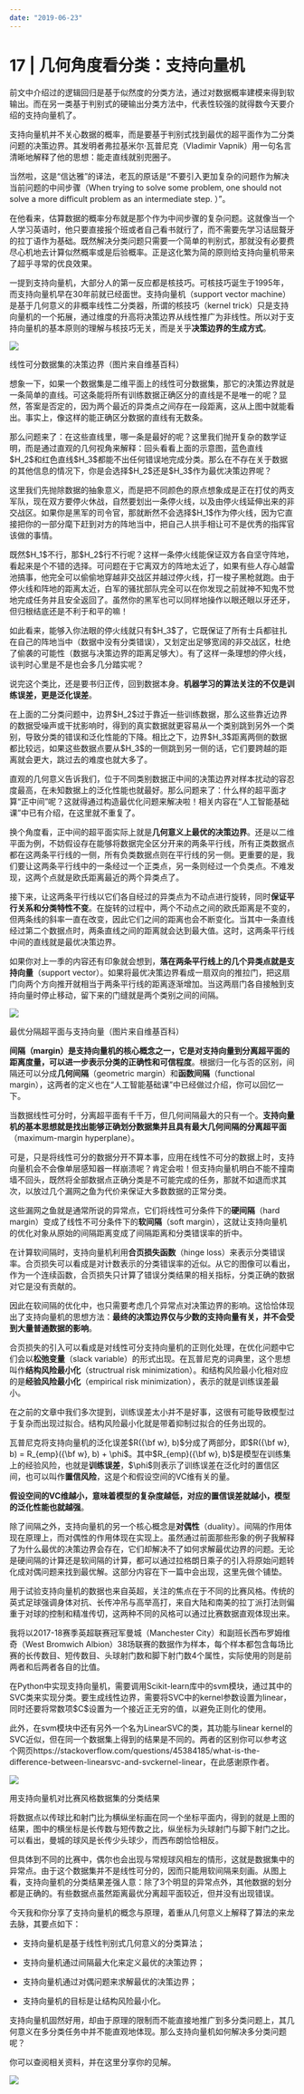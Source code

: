 ```yaml
---
date: "2019-06-23"
---  
```

      
# 17 | 几何角度看分类：支持向量机
前文中介绍过的逻辑回归是基于似然度的分类方法，通过对数据概率建模来得到软输出。而在另一类基于判别式的硬输出分类方法中，代表性较强的就得数今天要介绍的支持向量机了。

支持向量机并不关心数据的概率，而是要基于判别式找到最优的超平面作为二分类问题的决策边界。其发明者弗拉基米尔·瓦普尼克（Vladimir Vapnik）用一句名言清晰地解释了他的思想：能走直线就别兜圈子。

当然啦，这是“信达雅”的译法，老瓦的原话是“不要引入更加复杂的问题作为解决当前问题的中间步骤（When trying to solve some problem, one should not solve a more difficult problem as an intermediate step. ）”。

在他看来，估算数据的概率分布就是那个作为中间步骤的复杂问题。这就像当一个人学习英语时，他只要直接报个班或者自己看书就行了，而不需要先学习诘屈聱牙的拉丁语作为基础。既然解决分类问题只需要一个简单的判别式，那就没有必要费尽心机地去计算似然概率或是后验概率。正是这化繁为简的原则给支持向量机带来了超乎寻常的优良效果。

一提到支持向量机，大部分人的第一反应都是核技巧。可核技巧诞生于1995年，而支持向量机早在30年前就已经面世。支持向量机（support vector machine）是基于几何意义的非概率线性二分类器，所谓的核技巧（kernel trick）只是支持向量机的一个拓展，通过维度的升高将决策边界从线性推广为非线性。所以对于支持向量机的基本原则的理解与核技巧无关，而是关乎**决策边界的生成方式**。

<!-- [[[read_end]]] -->

![](./httpsstatic001geekbangorgresourceimage0d060d6eb1459f72940dc932795f345bae06.png)

线性可分数据集的决策边界（图片来自维基百科）

想象一下，如果一个数据集是二维平面上的线性可分数据集，那它的决策边界就是一条简单的直线。可这条能将所有训练数据正确区分的直线是不是唯一的呢？显然，答案是否定的，因为两个最近的异类点之间存在一段距离，这从上图中就能看出。事实上，像这样的能正确区分数据的直线有无数条。

那么问题来了：在这些直线里，哪一条是最好的呢？这里我们抛开复杂的数学证明，而是通过直观的几何视角来解释：回头看看上面的示意图，蓝色直线\$H\_2\$和红色直线\$H\_3\$都能不出任何错误地完成分类。那么在不存在关于数据的其他信息的情况下，你是会选择\$H\_2\$还是\$H\_3\$作为最优决策边界呢？

这里我们先抛除数据的抽象意义，而是把不同颜色的原点想象成是正在打仗的两支军队，现在双方要停火休战，自然要划出一条停火线，以及由停火线延伸出来的非交战区。如果你是黑军的司令官，那就断然不会选择\$H\_1\$作为停火线，因为它直接把你的一部分麾下赶到对方的阵地当中，把自己人拱手相让可不是优秀的指挥官该做的事情。

既然\$H\_1\$不行，那\$H\_2\$行不行呢？这样一条停火线能保证双方各自坚守阵地，看起来是个不错的选择。可问题在于它离双方的阵地太近了，如果有些人存心越雷池搞事，他完全可以偷偷地穿越非交战区并越过停火线，打一梭子黑枪就跑。由于停火线和阵地的距离太近，白军的骚扰部队完全可以在你发现之前就神不知鬼不觉地完成任务并且安全返回了。虽然你的黑军也可以同样地操作以眼还眼以牙还牙，但归根结底还是不利于和平的嘛！

如此看来，能够入你法眼的停火线就只有\$H\_3\$了，它既保证了所有士兵都驻扎在自己的阵地当中（数据中没有分类错误），又划定出足够宽阔的非交战区，杜绝了偷袭的可能性（数据与决策边界的距离足够大）。有了这样一条理想的停火线，谈判时心里是不是也会多几分踏实呢？

说完这个类比，还是要书归正传，回到数据本身。**机器学习的算法关注的不仅是训练误差，更是泛化误差**。

在上面的二分类问题中，边界\$H\_2\$过于靠近一些训练数据，那么这些靠近边界的数据受噪声或干扰影响时，得到的真实数据就更容易从一个类别跳到另外一个类别，导致分类的错误和泛化性能的下降。相比之下，边界\$H\_3\$距离两侧的数据都比较远，如果这些数据点要从\$H\_3\$的一侧跳到另一侧的话，它们要跨越的距离就会更大，跳过去的难度也就大多了。

直观的几何意义告诉我们，位于不同类别数据正中间的决策边界对样本扰动的容忍度最高，在未知数据上的泛化性能也就最好。那么问题来了：什么样的超平面才算“正中间”呢？这就得通过构造最优化问题来解决啦！相关内容在“人工智能基础课”中已有介绍，在这里就不重复了。

换个角度看，正中间的超平面实际上就是**几何意义上最优的决策边界**。还是以二维平面为例，不妨假设存在能够将数据完全区分开来的两条平行线，所有正类数据点都在这两条平行线的一侧，所有负类数据点则在平行线的另一侧。更重要的是，我们要让这两条平行线中的一条经过一个正类点，另一条则经过一个负类点。不难发现，这两个点就是欧氏距离最近的两个异类点了。

接下来，让这两条平行线以它们各自经过的异类点为不动点进行旋转，同时**保证平行关系和分类特性不变**。在旋转的过程中，两个不动点之间的欧氏距离是不变的，但两条线的斜率一直在改变，因此它们之间的距离也会不断变化。当其中一条直线经过第二个数据点时，两条直线之间的距离就会达到最大值。这时，这两条平行线中间的直线就是最优决策边界。

如果你对上一季的内容还有印象就会想到，**落在两条平行线上的几个异类点就是支持向量**（support vector）。如果将最优决策边界看成一扇双向的推拉门，把这扇门向两个方向推开就相当于两条平行线的距离逐渐增加。当这两扇门各自接触到支持向量时停止移动，留下来的门缝就是两个类别之间的间隔。

![](./httpsstatic001geekbangorgresourceimage022702c18abd0da8e95346fc5a931b065e27.png)

最优分隔超平面与支持向量（图片来自维基百科）

**间隔（margin）是支持向量机的核心概念之一，它是对支持向量到分离超平面的距离度量，可以进一步表示分类的正确性和可信程度**。根据归一化与否的区别，间隔还可以分成**几何间隔**（geometric margin）和**函数间隔**（functional margin），这两者的定义也在“人工智能基础课”中已经做过介绍，你可以回忆一下。

当数据线性可分时，分离超平面有千千万，但几何间隔最大的只有一个。**支持向量机的基本思想就是找出能够正确划分数据集并且具有最大几何间隔的分离超平面**（maximum-margin hyperplane）。

可是，只是将线性可分的数据分开不算本事，应用在线性不可分的数据上时，支持向量机会不会像单层感知器一样崩溃呢？肯定会啦！但支持向量机明白不能不撞南墙不回头，既然将全部数据点正确分类是不可能完成的任务，那就不如退而求其次，以放过几个漏网之鱼为代价来保证大多数数据的正常分类。

这些漏网之鱼就是通常所说的异常点，它们将线性可分条件下的**硬间隔**（hard margin）变成了线性不可分条件下的**软间隔**（soft margin），这就让支持向量机的优化对象从原始的间隔距离变成了间隔距离和分类错误率的折中。

在计算软间隔时，支持向量机利用**合页损失函数**（hinge loss）来表示分类错误率。合页损失可以看成是对计数表示的分类错误率的近似。从它的图像可以看出，作为一个连续函数，合页损失只计算了错误分类结果的相关指标，分类正确的数据对它是没有贡献的。

因此在软间隔的优化中，也只需要考虑几个异常点对决策边界的影响。这恰恰体现出了支持向量机的思想方法：**最终的决策边界仅与少数的支持向量有关，并不会受到大量普通数据的影响**。

合页损失的引入可以看成是对线性可分支持向量机的正则化处理，在优化问题中它们会以**松弛变量**（slack variable）的形式出现。在瓦普尼克的词典里，这个思想叫作**结构风险最小化**（structrual risk minimization）。和结构风险最小化相对应的是**经验风险最小化**（empirical risk minimization），表示的就是训练误差最小。

在之前的文章中我们多次提到，训练误差太小并不是好事，这很有可能导致模型过于复杂而出现过拟合。结构风险最小化就是带着抑制过拟合的任务出现的。

瓦普尼克将支持向量机的泛化误差\$R\(\{\\bf w\}, b\)\$分成了两部分，即\$R\(\{\\bf w\}, b\) = R\_\{emp\}\(\{\\bf w\}, b\) + \\phi\$。其中\$R\_\{emp\}\(\{\\bf w\}, b\)\$是模型在训练集上的经验风险，也就是**训练误差**，\$\\phi\$则表示了训练误差在泛化时的置信区间，也可以叫作**置信风险**，这是个和假设空间的VC维有关的量。

**假设空间的VC维越小，意味着模型的复杂度越低，对应的置信误差就越小，模型的泛化性能也就越强**。

除了间隔之外，支持向量机的另一个核心概念是**对偶性**（duality）。间隔的作用体现在原理上，而对偶性的作用体现在实现上。虽然通过前面那些形象的例子我解释了为什么最优的决策边界会存在，它们却解决不了如何求解最优边界的问题。无论是硬间隔的计算还是软间隔的计算，都可以通过拉格朗日乘子的引入将原始问题转化成对偶问题来找到最优解。这部分内容在下一篇中会出现，这里先做个铺垫。

用于试验支持向量机的数据也来自英超，关注的焦点在于不同的比赛风格。传统的英式足球强调身体对抗、长传冲吊与高举高打，来自大陆和南美的拉丁派打法则偏重于对球的控制和精准传切，这两种不同的风格可以通过比赛数据直观体现出来。

我将以2017-18赛季英超联赛冠军曼城（Manchester City）和副班长西布罗姆维奇（West Bromwich Albion）38场联赛的数据作为样本，每个样本都包含每场比赛的长传数目、短传数目、头球射门数和脚下射门数4个属性，实际使用的则是前两者和后两者各自的比值。

在Python中实现支持向量机，需要调用Scikit-learn库中的svm模块，通过其中的SVC类来实现分类。要生成线性边界，需要将SVC中的kernel参数设置为linear，同时还要将常数项\$C\$设置为一个接近正无穷的值，以避免正则化的使用。

此外，在svm模块中还有另外一个名为LinearSVC的类，其功能与linear kernel的SVC近似，但在同一个数据集上得到的结果是不同的。两者的区别你可以参考这个网页https://stackoverflow.com/questions/45384185/what-is-the-difference-between-linearsvc-and-svckernel-linear，在此感谢原作者。

![](./httpsstatic001geekbangorgresourceimage29e3291ee10e303f2cc718686ac4d15106e3.png)

﻿﻿用支持向量机对比赛风格数据集的分类结果

将数据点以传球比和射门比为横纵坐标画在同一个坐标平面内，得到的就是上图的结果，图中的横坐标是长传数与短传数之比，纵坐标为头球射门与脚下射门之比。可以看出，曼城的球风是长传少头球少，而西布朗恰恰相反。

但具体到不同的比赛中，偶尔也会出现与常规球风相左的情形，这就是数据集中的异常点。由于这个数据集并不是线性可分的，因而只能用软间隔来刻画。从图上看，支持向量机的分类结果差强人意：除了3个明显的异常点外，其他数据的划分都是正确的。有些数据点虽然距离最优分离超平面较近，但并没有出现错误。

今天我和你分享了支持向量机的概念与原理，着重从几何意义上解释了算法的来龙去脉，其要点如下：

* 支持向量机是基于线性判别式几何意义的分类算法；

* 支持向量机通过间隔最大化来定义最优的决策边界；

* 支持向量机通过对偶问题来求解最优的决策边界；

* 支持向量机的目标是让结构风险最小化。

支持向量机固然好用，却由于原理的限制而不能直接地推广到多分类问题上，其几何意义在多分类任务中并不能直观地体现。那么支持向量机如何解决多分类问题呢？

你可以查阅相关资料，并在这里分享你的见解。

![](./httpsstatic001geekbangorgresourceimage037d036637d03fd1c7c6bd96920ee7bdcc7d.jpg)